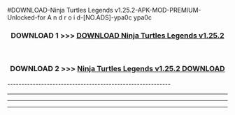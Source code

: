 #DOWNLOAD-Ninja Turtles Legends v1.25.2-APK-MOD-PREMIUM-Unlocked-for A n d r o i d-[NO.ADS]-ypa0c ypa0c 



<div align="center">

<h3>DOWNLOAD 1 >>> <a href="https://t.co/FKmqrqFo6t??judul=Ninja Turtles Legends v1.25.2">DOWNLOAD Ninja Turtles Legends v1.25.2</a></h3><br>

<h3>DOWNLOAD 2 >>> <a href="https://t.co/FKmqrqFo6t??judul=Ninja Turtles Legends v1.25.2">Ninja Turtles Legends v1.25.2 DOWNLOAD </a></h3>

</div>
----------------------------------------------------------

----------------------------------------------------------

----------------------------------------------------------

----------------------------------------------------------



